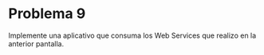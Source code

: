 # **Problema 9**
Implemente una aplicativo que consuma los Web Services que realizo en la anterior pantalla.